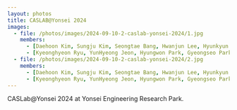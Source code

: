 ```yaml
---
layout: photos
title: CASLAB@Yonsei 2024
images:
  - file: /photos/images/2024-09-10-2-caslab-yonsei-2024/1.jpg
    members:  
      - [Daehoon Kim, Sungju Kim, Seongtae Bang, Hwanjun Lee, Hyunkyun Shin, Minho Kim, Seonmu Oh, Hyosang Kim, Sangwoong Kim, Jungbo Kim]
      - [Kyeonghyeon Ryu, YunHyeong Jeon, Hyungwon Park, Gyeongseo Park, Minwoo Jang, Jongmin Shin, Seulki Kim, Yeji Jung, Seungkyu Lee]
  - file: /photos/images/2024-09-10-2-caslab-yonsei-2024/2.jpg
    members:  
      - [Daehoon Kim, Sungju Kim, Seongtae Bang, Hwanjun Lee, Hyunkyun Shin, Minho Kim, Seonmu Oh, Hyosang Kim, Sangwoong Kim, Jungbo Kim]
      - [Kyeonghyeon Ryu, YunHyeong Jeon, Hyungwon Park, Gyeongseo Park, Minwoo Jang, Jongmin Shin, Seulki Kim, Yeji Jung, Seungkyu Lee]
---
```


CASLab@Yonsei 2024 at Yonsei Engineering Research Park.